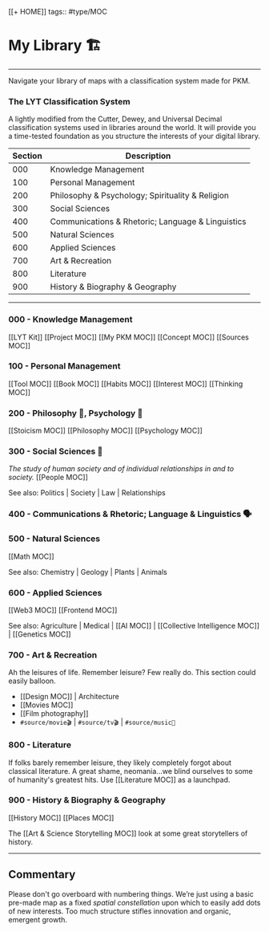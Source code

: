 [[+ HOME]]
tags:: #type/MOC

# My Library  🏗
---
Navigate your library of maps with a classification system made for PKM. 

### The LYT Classification System
A lightly modified from the Cutter, Dewey, and Universal Decimal classification systems used in libraries around the world. It will provide you a time-tested foundation as you structure the interests of your digital library.

| Section | Description                                       |
| ------- | ------------------------------------------------- |
| 000     | Knowledge Management                              | 
| 100     | Personal Management                               |
| 200     | Philosophy & Psychology; Spirituality & Religion  |
| 300     | Social Sciences                                   |
| 400     | Communications & Rhetoric; Language & Linguistics |
| 500     | Natural Sciences                                  |
| 600     | Applied Sciences                                  |
| 700     | Art & Recreation                                  |
| 800     | Literature                                        |
| 900     | History & Biography & Geography                   |

---

### 000 - Knowledge Management
[[LYT Kit]]
[[Project MOC]]
[[My PKM MOC]] 
[[Concept MOC]]
[[Sources MOC]]

### 100 - Personal Management
[[Tool MOC]]
[[Book MOC]]
[[Habits MOC]]
[[Interest MOC]]
[[Thinking MOC]] 

### 200 - Philosophy 🤔, Psychology 🧠
[[Stoicism MOC]]
[[Philosophy MOC]]
[[Psychology MOC]] 

### 300 - Social Sciences 👥
*The study of human society and of individual relationships in and to society.*
[[People MOC]]

See also: Politics | Society | Law | Relationships

### 400 - Communications & Rhetoric; Language & Linguistics 🗣

### 500 - Natural Sciences
 [[Math MOC]]

See also: Chemistry | Geology | Plants | Animals

### 600 - Applied Sciences
[[Web3 MOC]]
[[Frontend MOC]]

See also: Agriculture | Medical | [[AI MOC]] |  [[Collective Intelligence MOC]] | [[Genetics MOC]]

### 700 - Art & Recreation
Ah the leisures of life. Remember leisure? Few really do. This section could easily balloon. 
- [[Design MOC]] | Architecture
- [[Movies MOC]] 
- [[Film photography]]
- `#source/movie🎬` | `#source/tv🎬` | `#source/music🎵` 

### 800 - Literature
If folks barely remember leisure, they likely completely forgot about classical literature. A great shame, neomania...we blind ourselves to some of humanity's greatest hits. Use [[Literature MOC]] as a launchpad.

### 900 - History & Biography & Geography
 [[History MOC]]
 [[Places MOC]]

The [[Art & Science Storytelling MOC]] look at some great storytellers of history. 

---

## Commentary
Please don't go overboard with numbering things. We’re just using a basic pre-made map as a fixed *spatial constellation* upon which to easily add dots of new interests. Too much structure stifles innovation and organic, emergent growth.